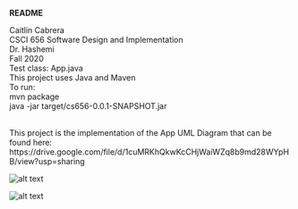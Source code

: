 **README**

Caitlin Cabrera <br>
CSCI 656 Software Design and Implementation <br>
Dr. Hashemi <br>
Fall 2020
<br>
Test class: App.java
<br>
This project uses Java and Maven 
<br>
To run: 
<br>
mvn package
<br>
java -jar target/cs656-0.0.1-SNAPSHOT.jar


<br>
This project is the implementation of the App UML Diagram that can be found here: https://drive.google.com/file/d/1cuMRKhQkwKcCHjWaiWZq8b9md28WYpHB/view?usp=sharing



![alt text](https://www.bestdesigns.co/uploads/inspiration_images/9200/990__1531237314_64_Postmates%20Top%20Logo%20Design_33c6a97d3177.jpeg)



![alt text](https://www.theindianwire.com/wp-content/uploads/2018/06/java.jpg)
